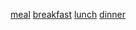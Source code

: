 [meal](http://dict.youdao.com/w/eng/meal/#keyfrom=dict2.index) [breakfast](http://dict.youdao.com/w/eng/breakfast/#keyfrom=dict2.index) [lunch](http://dict.youdao.com/w/eng/lunch/#keyfrom=dict2.index) [dinner](http://dict.youdao.com/w/eng/dinner/#keyfrom=dict2.index)